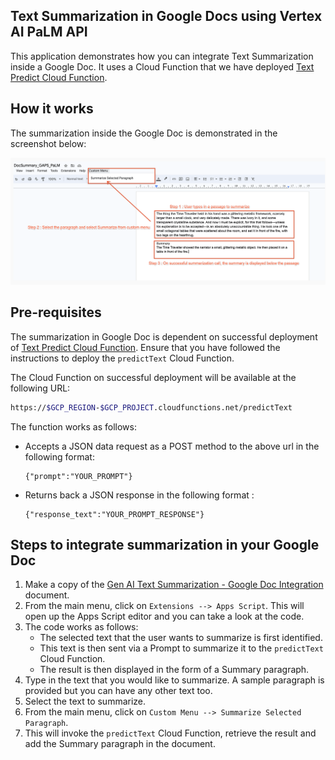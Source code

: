 ## Text Summarization in Google Docs using Vertex AI PaLM API

This application demonstrates how you can integrate Text Summarization inside a Google Doc. It uses a Cloud Function that we have deployed [Text Predict Cloud Function](../https://github.com/rominirani/genai-apptemplates-googlecloud/tree/main/text-predict-cloudfunction).

## How it works

The summarization inside the Google Doc is demonstrated in the screenshot below:

<img src="../assets/appsscript-summarization.png"/>

## Pre-requisites

The summarization in Google Doc is dependent on successful deployment of [Text Predict Cloud Function](../https://github.com/rominirani/genai-apptemplates-googlecloud/tree/main/text-predict-cloudfunction). Ensure that you have followed the instructions to deploy the `predictText` Cloud Function. 

The Cloud Function on successful deployment will be available at the following URL:

```bash
https://$GCP_REGION-$GCP_PROJECT.cloudfunctions.net/predictText
```

The function works as follows:
- Accepts a JSON data request as a POST method to the above url in the following format:
  ```
  {"prompt":"YOUR_PROMPT"}
  ```
- Returns back a JSON response in the following format :
  ```
  {"response_text":"YOUR_PROMPT_RESPONSE"}
  ```

## Steps to integrate summarization in your Google Doc

1. Make a copy of the [Gen AI Text Summarization - Google Doc Integration](https://docs.google.com/document/d/1kqAK6EXQZ0oacdhISd9sU8hxHflxkYAEXkk2XUSK9mo/copy?usp=sharing) document.
2. From the main menu, click on `Extensions --> Apps Script`. This will open up the Apps Script editor and you can take a look at the code.
3. The code works as follows:
   - The selected text that the user wants to summarize is first identified.
   - This text is then sent via a Prompt to summarize it to the `predictText` Cloud Function.
   - The result is then displayed in the form of a Summary paragraph.
4. Type in the text that you would like to summarize. A sample paragraph is provided but you can have any other text too.
5. Select the text to summarize.
6. From the main menu, click on `Custom Menu --> Summarize Selected Paragraph`.
7. This will invoke the `predictText` Cloud Function, retrieve the result and add the Summary paragraph in the document.

